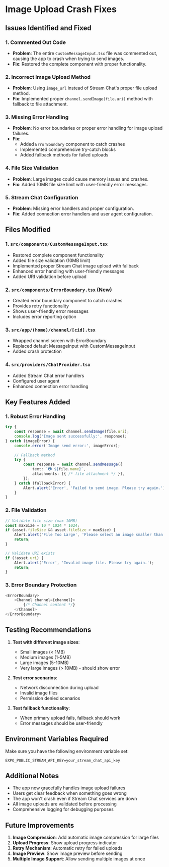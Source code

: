 # Image Upload Crash Fixes

## Issues Identified and Fixed

### 1. **Commented Out Code**
- **Problem**: The entire `CustomMessageInput.tsx` file was commented out, causing the app to crash when trying to send images.
- **Fix**: Restored the complete component with proper functionality.

### 2. **Incorrect Image Upload Method**
- **Problem**: Using `image_url` instead of Stream Chat's proper file upload method.
- **Fix**: Implemented proper `channel.sendImage(file.uri)` method with fallback to file attachment.

### 3. **Missing Error Handling**
- **Problem**: No error boundaries or proper error handling for image upload failures.
- **Fix**: 
  - Added `ErrorBoundary` component to catch crashes
  - Implemented comprehensive try-catch blocks
  - Added fallback methods for failed uploads

### 4. **File Size Validation**
- **Problem**: Large images could cause memory issues and crashes.
- **Fix**: Added 10MB file size limit with user-friendly error messages.

### 5. **Stream Chat Configuration**
- **Problem**: Missing error handlers and proper configuration.
- **Fix**: Added connection error handlers and user agent configuration.

## Files Modified

### 1. `src/components/CustomMessageInput.tsx`
- Restored complete component functionality
- Added file size validation (10MB limit)
- Implemented proper Stream Chat image upload with fallback
- Enhanced error handling with user-friendly messages
- Added URI validation before upload

### 2. `src/components/ErrorBoundary.tsx` (New)
- Created error boundary component to catch crashes
- Provides retry functionality
- Shows user-friendly error messages
- Includes error reporting option

### 3. `src/app/(home)/channel/[cid].tsx`
- Wrapped channel screen with ErrorBoundary
- Replaced default MessageInput with CustomMessageInput
- Added crash protection

### 4. `src/providers/ChatProvider.tsx`
- Added Stream Chat error handlers
- Configured user agent
- Enhanced connection error handling

## Key Features Added

### 1. **Robust Error Handling**
```typescript
try {
    const response = await channel.sendImage(file.uri);
    console.log('Image sent successfully:', response);
} catch (imageError) {
    console.error('Image send error:', imageError);
    
    // Fallback method
    try {
        const response = await channel.sendMessage({
            text: `📷 ${file.name}`,
            attachments: [{ /* file attachment */ }],
        });
    } catch (fallbackError) {
        Alert.alert('Error', 'Failed to send image. Please try again.');
    }
}
```

### 2. **File Validation**
```typescript
// Validate file size (max 10MB)
const maxSize = 10 * 1024 * 1024;
if (asset.fileSize && asset.fileSize > maxSize) {
    Alert.alert('File Too Large', 'Please select an image smaller than 10MB.');
    return;
}

// Validate URI exists
if (!asset.uri) {
    Alert.alert('Error', 'Invalid image file. Please try again.');
    return;
}
```

### 3. **Error Boundary Protection**
```typescript
<ErrorBoundary>
    <Channel channel={channel}>
        {/* Channel content */}
    </Channel>
</ErrorBoundary>
```

## Testing Recommendations

1. **Test with different image sizes**:
   - Small images (< 1MB)
   - Medium images (1-5MB)
   - Large images (5-10MB)
   - Very large images (> 10MB) - should show error

2. **Test error scenarios**:
   - Network disconnection during upload
   - Invalid image files
   - Permission denied scenarios

3. **Test fallback functionality**:
   - When primary upload fails, fallback should work
   - Error messages should be user-friendly

## Environment Variables Required

Make sure you have the following environment variable set:
```
EXPO_PUBLIC_STREAM_API_KEY=your_stream_chat_api_key
```

## Additional Notes

- The app now gracefully handles image upload failures
- Users get clear feedback when something goes wrong
- The app won't crash even if Stream Chat services are down
- All image uploads are validated before processing
- Comprehensive logging for debugging purposes

## Future Improvements

1. **Image Compression**: Add automatic image compression for large files
2. **Upload Progress**: Show upload progress indicator
3. **Retry Mechanism**: Automatic retry for failed uploads
4. **Image Preview**: Show image preview before sending
5. **Multiple Image Support**: Allow sending multiple images at once
